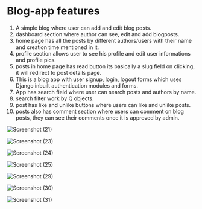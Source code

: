 
# Blog-app features
1. A simple blog where user can add and edit blog posts.
2. dashboard section where author can see, edit and add blogposts.
3. home page has all the posts by different authors/users with their name and creation time mentioned in it.
4. profile section allows user to see his profile and edit user informations and profile pics.
5. posts in home page has read button its basically a slug field on clicking, it will redirect to post details page.
6. This is a blog app with user signup, login, logout forms which uses Django inbuilt authentication modules and forms.
7. App has search field where user can search posts and authors by name.
8. search filter work by Q objects.
9. post has like and unlike buttons where users can like and unlike posts.
10. posts also has comment section where users can comment on blog posts, they can see their comments once it is approved by admin.


![Screenshot (21)](https://user-images.githubusercontent.com/80151279/114872758-3e815880-9e18-11eb-93cc-a5d5e71e9b72.png)





![Screenshot (23)](https://user-images.githubusercontent.com/80151279/114872867-56f17300-9e18-11eb-9111-408dfe6ffda2.png)





![Screenshot (24)](https://user-images.githubusercontent.com/80151279/114872907-61ac0800-9e18-11eb-869c-9a2def114d06.png)





![Screenshot (25)](https://user-images.githubusercontent.com/80151279/114872972-71c3e780-9e18-11eb-9876-1604b7049452.png)





![Screenshot (29)](https://user-images.githubusercontent.com/80151279/114873018-81433080-9e18-11eb-898c-b171b4dbdaf8.png)





![Screenshot (30)](https://user-images.githubusercontent.com/80151279/114873109-9c15a500-9e18-11eb-91cc-69ce27a54157.png)





![Screenshot (31)](https://user-images.githubusercontent.com/80151279/114873201-acc61b00-9e18-11eb-949c-ca1f9b3228d6.png)







